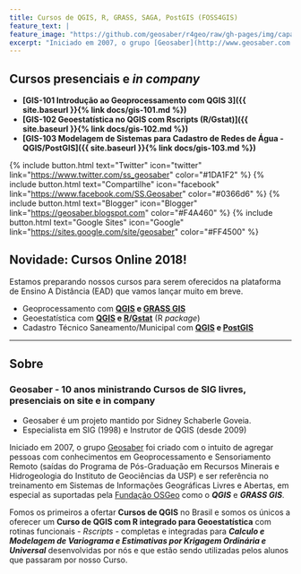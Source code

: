 ```yaml
---
title: Cursos de QGIS, R, GRASS, SAGA, PostGIS (FOSS4GIS)
feature_text: |
feature_image: "https://github.com/geosaber/r4geo/raw/gh-pages/img/capa_geosaber.jpg"
excerpt: "Iniciado em 2007, o grupo [Geosaber](http://www.geosaber.com.br) foi criado com o intuito de ser referência em Sistemas de Informações Geográficas Livres e Abertas, em especial nas geotecnologias suportadas pela [Fundação OSGeo](http://www.osgeo.org) como o ***QGIS*** e ***GRASS GIS***."
---
```

## Cursos presenciais e *in company*
- **[GIS-101 Introdução ao Geoprocessamento com QGIS 3]({{ site.baseurl }}{% link docs/gis-101.md %})**
- **[GIS-102 Geoestatística no QGIS com Rscripts (R/Gstat)]({{ site.baseurl }}{% link docs/gis-102.md %})**
- **[GIS-103 Modelagem de Sistemas para Cadastro de Redes de Água - QGIS/PostGIS]({{ site.baseurl }}{% link docs/gis-103.md %})**

{% include button.html text="Twitter" icon="twitter" link="https://www.twitter.com/ss_geosaber" color="#1DA1F2" %} {% include button.html text="Compartilhe" icon="facebook" link="https://www.facebook.com/SS.Geosaber" color="#0366d6" %} {% include button.html text="Blogger" icon="Blogger" link="https://geosaber.blogspot.com" color="#F4A460" %} {% include button.html text="Google Sites" icon="Google" link="https://sites.google.com/site/geosaber" color="#FF4500" %}

## Novidade: Cursos Online 2018!
Estamos preparando nossos cursos para serem oferecidos na plataforma de Ensino A Distância (EAD) que vamos lançar muito em breve.
  - Geoprocessamento com **[QGIS](https://qgis.org) e [GRASS GIS](https://grass.osgeo.org)**
  - Geoestatística com **[QGIS](https://qgis.org) e [R](https://www.r-project.org)/[Gstat](http://gstat.org)** (R *package*)
  - Cadastro Técnico Saneamento/Municipal com **[QGIS](https://qgis.org) e [PostGIS](http://postgis.org)**

---
## Sobre
### Geosaber - 10 anos ministrando Cursos de SIG livres, presenciais on site e in company
- Geosaber é um projeto mantido por Sidney Schaberle Goveia.
- Especialista em SIG (1998) e Instrutor de QGIS (desde 2009)

Iniciado em 2007, o grupo [Geosaber](http://www.geosaber.com.br) foi criado com o intuito de agregar pessoas com conhecimentos em Geoprocessamento e Sensoriamento Remoto (saídas do Programa de Pós-Graduação em Recursos Minerais e Hidrogeologia do Instituto de Geociências da USP) e ser referência no treinamento em Sistemas de Informações Geográficas Livres e Abertas, em especial as suportadas pela [Fundação OSGeo](http://www.osgeo.org) como o ***QGIS*** e ***GRASS GIS***.

Fomos os primeiros a ofertar **Cursos de QGIS** no Brasil e somos os únicos a oferecer um **Curso de QGIS com R integrado para Geoestatística** com rotinas funcionais - *Rscripts* - completas e integradas para ***Calculo e Modelagem de Variograma e Estimativas por Krigagem Ordinária e Universal*** desenvolvidas por nós e que estão sendo utilizadas pelos alunos que passaram por nosso Curso.

